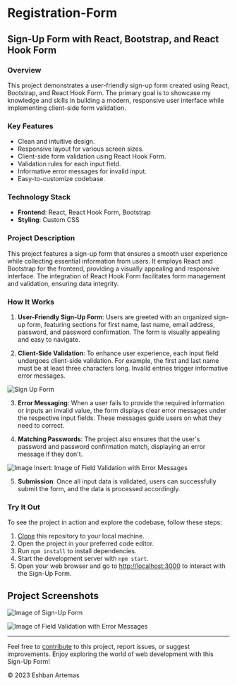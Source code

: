 # Registration-Form

## Sign-Up Form with React, Bootstrap, and React Hook Form

### Overview

This project demonstrates a user-friendly sign-up form created using React, Bootstrap, and React Hook Form. The primary goal is to showcase my knowledge and skills in building a modern, responsive user interface while implementing client-side form validation.

### Key Features

- Clean and intuitive design.
- Responsive layout for various screen sizes.
- Client-side form validation using React Hook Form.
- Validation rules for each input field.
- Informative error messages for invalid input.
- Easy-to-customize codebase.

### Technology Stack

- **Frontend**: React, React Hook Form, Bootstrap
- **Styling**: Custom CSS

### Project Description

This project features a sign-up form that ensures a smooth user experience while collecting essential information from users. It employs React and Bootstrap for the frontend, providing a visually appealing and responsive interface. The integration of React Hook Form facilitates form management and validation, ensuring data integrity.

### How It Works

1. **User-Friendly Sign-Up Form**: Users are greeted with an organized sign-up form, featuring sections for first name, last name, email address, password, and password confirmation. The form is visually appealing and easy to navigate.

2. **Client-Side Validation**: To enhance user experience, each input field undergoes client-side validation. For example, the first and last name must be at least three characters long. Invalid entries trigger informative error messages.

![Sign Up Form](https://i.imgur.com/aw3TFIO.png)

3. **Error Messaging**: When a user fails to provide the required information or inputs an invalid value, the form displays clear error messages under the respective input fields. These messages guide users on what they need to correct.

4. **Matching Passwords**: The project also ensures that the user's password and password confirmation match, displaying an error message if they don't.

![Image Insert: Image of Field Validation with Error Messages](https://i.imgur.com/FrjQgpx.png)

5. **Submission**: Once all input data is validated, users can successfully submit the form, and the data is processed accordingly.

### Try It Out

To see the project in action and explore the codebase, follow these steps:

1. [Clone](https://docs.github.com/en/repositories/creating-and-managing-repositories/cloning-a-repository) this repository to your local machine.
2. Open the project in your preferred code editor.
3. Run `npm install` to install dependencies.
4. Start the development server with `npm start`.
5. Open your web browser and go to [http://localhost:3000](http://localhost:3000) to interact with the Sign-Up Form.

## Project Screenshots

![Image of Sign-Up Form](https://i.imgur.com/aw3TFIO.png)

![Image of Field Validation with Error Messages](https://i.imgur.com/FrjQgpx.png)

---

Feel free to [contribute](CONTRIBUTING.md) to this project, report issues, or suggest improvements. Enjoy exploring the world of web development with this Sign-Up Form!

© 2023 Eshban Artemas
